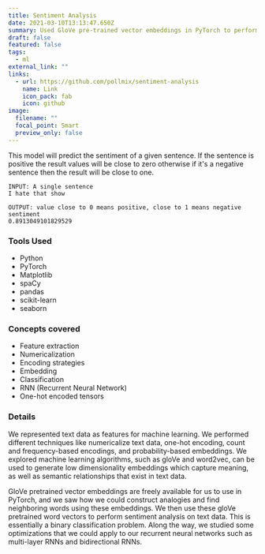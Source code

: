 ```yaml
---
title: Sentiment Analysis
date: 2021-03-10T13:13:47.650Z
summary: Used GloVe pre-trained vector embeddings in PyTorch to perform sentiment analysis on text data utilizing binary classification.
draft: false
featured: false
tags:
  - ml
external_link: ""
links:
  - url: https://github.com/pollmix/sentiment-analysis
    name: Link
    icon_pack: fab
    icon: github
image:
  filename: ""
  focal_point: Smart
  preview_only: false
---
```


This model will predict the sentiment of a given sentence. If the sentence is positive the result values will be close to zero otherwise if it's a negative sentence then the result will be close to one.

```
INPUT: A single sentence
I hate that show

OUTPUT: value close to 0 means positive, close to 1 means negative sentiment
0.8913049101829529
```

### Tools Used

- Python
- PyTorch
- Matplotlib
- spaCy
- pandas
- scikit-learn
- seaborn

### Concepts covered

- Feature extraction
- Numericalization
- Encoding strategies
- Embedding
- Classification
- RNN (Recurrent Neural Network)
- One-hot encoded tensors

### Details

We represented text data as features for machine learning. We performed different techniques like numericalize text data, one-hot encoding, count and frequency-based encodings, and probability-based embeddings. We explored machine learning algorithms, such as gloVe and word2vec, can be used to generate low dimensionality embeddings which capture meaning, as well as semantic relationships that exist in text data.

GloVe pretrained vector embeddings are freely available for us to use in PyTorch, and we saw how we could construct analogies and find neighboring words using these embeddings. We then use these gloVe pretrained word vectors to perform sentiment analysis on text data. This is essentially a binary classification problem. Along the way, we studied some optimizations that we could apply to our recurrent neural networks such as multi-layer RNNs and bidirectional RNNs.
